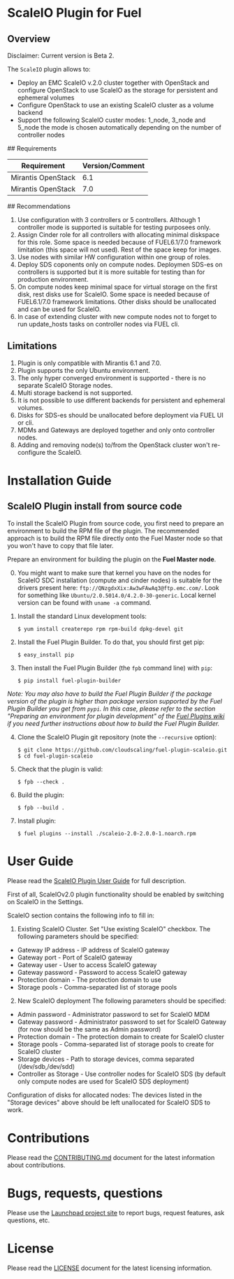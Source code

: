 # ScaleIO Plugin for Fuel

## Overview

Disclaimer: Current version is Beta 2.

The `ScaleIO` plugin allows to:
  * Deploy an EMC ScaleIO v.2.0 cluster together with OpenStack and configure OpenStack to use ScaleIO
    as the storage for persistent and ephemeral volumes
  * Configure OpenStack to use an existing ScaleIO cluster as a volume backend
  * Support the following ScaleIO custer modes: 1_node, 3_node and 5_node
    the mode is chosen automatically depending on the number of controller nodes


## Requirements

| Requirement                      | Version/Comment |
|----------------------------------|-----------------|
| Mirantis OpenStack               | 6.1             |
| Mirantis OpenStack               | 7.0             |

## Recommendations

1. Use configuration with 3 controllers or 5 controllers.
    Although 1 controller mode is supported is suitable for testing purposees only.
2. Assign Cinder role for all controllers with allocating minimal diskspace for this role.
    Some space is needed because of FUEL6.1/7.0 framework limitation (this space will not used).
    Rest of the space keep for images.
3.  Use nodes with similar HW configuration within one group of roles.
4. Deploy SDS coponents only on compute nodes.
    Deploymen SDS-es on controllers is supported but it is more suitable for testing than for production environment.
5. On compute nodes keep minimal space for virtual storage on the first disk, rest disks use for ScaleIO.
    Some space is needed because of FUEL6.1/7.0 framework limitations.
    Other disks should be unallocated and can be used for ScaleIO.
6. In case of extending cluster with new compute nodes not to forget to run update_hosts tasks on controller nodes via FUEL cli. 

## Limitations

1. Plugin is only compatible with Mirantis 6.1 and 7.0.
2. Plugin supports the only Ubuntu environment.
3. The only hyper converged environment is supported - there is no separate ScaleIO Storage nodes.
4. Multi storage backend is not supported.
5. It is not possible to use different backends for persistent and ephemeral volumes.
6. Disks for SDS-es should be unallocated before deployment via FUEL UI or cli.
7. MDMs and Gateways are deployed together and only onto controller nodes.
8. Adding and removing node(s) to/from the OpenStack cluster won't re-configure the ScaleIO.

# Installation Guide

## ScaleIO Plugin install from source code

To install the ScaleIO Plugin from source code, you first need to prepare an environment to build the RPM file of the plugin. The recommended approach is to build the RPM file directly onto the Fuel Master node so that you won't have to copy that file later.

Prepare an environment for building the plugin on the **Fuel Master node**.

0. You might want to make sure that kernel you have on the nodes for ScaleIO SDC installation (compute and cinder nodes) is suitable for the drivers present here: ``` ftp://QNzgdxXix:Aw3wFAwAq3@ftp.emc.com/ ```. Look for something like ``` Ubuntu/2.0.5014.0/4.2.0-30-generic ```. Local kernel version can be found with ``` uname -a ``` command.

1. Install the standard Linux development tools:
    ```
    $ yum install createrepo rpm rpm-build dpkg-devel git
    ```

2. Install the Fuel Plugin Builder. To do that, you should first get pip:
    ```
    $ easy_install pip
    ```

3. Then install the Fuel Plugin Builder (the `fpb` command line) with `pip`:
    ```
    $ pip install fuel-plugin-builder
    ```

*Note: You may also have to build the Fuel Plugin Builder if the package version of the
plugin is higher than package version supported by the Fuel Plugin Builder you get from `pypi`.
In this case, please refer to the section "Preparing an environment for plugin development"
of the [Fuel Plugins wiki](https://wiki.openstack.org/wiki/Fuel/Plugins) if you
need further instructions about how to build the Fuel Plugin Builder.*

4. Clone the ScaleIO Plugin git repository (note the `--recursive` option):
    ```
    $ git clone https://github.com/cloudscaling/fuel-plugin-scaleio.git
    $ cd fuel-plugin-scaleio
    ```

5. Check that the plugin is valid:
    ```
    $ fpb --check .
    ```

6. Build the plugin:
    ```
    $ fpb --build .
    ```

7. Install plugin:
    ```
    $ fuel plugins --install ./scaleio-2.0-2.0.0-1.noarch.rpm
    ```


# User Guide

Please read the [ScaleIO Plugin User Guide](doc/source/builddir/ScaleIO-Plugin_Guide.pdf) for full description.

First of all, ScaleIOv2.0 plugin functionality should be enabled by switching on ScaleIO in the Settings.

ScaleIO section contains the following info to fill in:

1. Existing ScaleIO Cluster.
Set "Use existing ScaleIO" checkbox.
The following parameters should be specified:
* Gateway IP address - IP address of ScaleIO gateway
* Gateway port - Port of ScaleIO gateway
* Gateway user - User to access ScaleIO gateway
* Gateway password - Password to access ScaleIO gateway
* Protection domain - The protection domain to use
* Storage pools - Comma-separated list of storage pools

2. New ScaleIO deployment
The following parameters should be specified:
* Admin password - Administrator password to set for ScaleIO MDM
* Gateway password - Administrator password to set for ScaleIO Gateway (for now should be the same as Admin password)
* Protection domain - The protection domain to create for ScaleIO cluster
* Storage pools - Comma-separated list of storage pools to create for ScaleIO cluster
* Storage devices - Path to storage devices, comma separated (/dev/sdb,/dev/sdd)
* Controller as Storage - Use controller nodes for ScaleIO SDS (by default only compute nodes are used for ScaleIO SDS deployment)
  
Configuration of disks for allocated nodes:
The devices listed in the "Storage devices" above should be left unallocated for ScaleIO SDS to work.

# Contributions

Please read the [CONTRIBUTING.md](CONTRIBUTING.md) document for the latest information about contributions.

# Bugs, requests, questions

Please use the [Launchpad project site](https://launchpad.net/fuel-plugin-scaleio) to report bugs, request features, ask questions, etc.

# License

Please read the [LICENSE](LICENSE) document for the latest licensing information.

